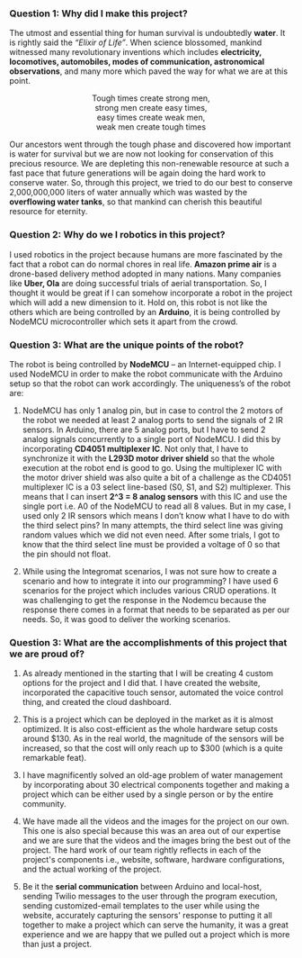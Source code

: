 ### Question 1: Why did I make this project?

The utmost and essential thing for human survival is undoubtedly **water**. It is rightly said the _“Elixir of Life”_. When science blossomed, mankind witnessed many revolutionary inventions which includes **electricity, locomotives, automobiles, modes of communication, astronomical observations**, and many more which paved the way for what we are at this point.

<p align="center">
Tough times create strong men, <br>
strong men create easy times, <br>
easy times create weak men, <br>
weak men create tough times 
</p>

Our ancestors went through the tough phase and discovered how important is water for survival but we are now not looking for conservation of this precious resource. We are depleting this non-renewable resource at such a fast pace that future generations will be again doing the hard work to conserve water. So, through this project, we tried to do our best to conserve 2,000,000,000 liters of water annually which was wasted by the **overflowing water tanks**, so that mankind can cherish this beautiful resource for eternity.

### Question 2: Why do we I robotics in this project?

I used robotics in the project because humans are more fascinated by the fact that a robot can do normal chores in real life. **Amazon prime air** is a drone-based delivery method adopted in many nations. Many companies like **Uber, Ola** are doing successful trials of aerial transportation. So, I thought it would be great if I can somehow incorporate a robot in the project which will add a new dimension to it. Hold on, this robot is not like the others which are being controlled by an **Arduino**, it is being controlled by NodeMCU microcontroller which sets it apart from the crowd.

### Question 3: What are the unique points of the robot?

The robot is being controlled by **NodeMCU** – an Internet-equipped chip. I used NodeMCU in order to make the robot communicate with the Arduino setup so that the robot can work accordingly. The uniqueness’s of the robot are:

1. NodeMCU has only 1 analog pin, but in case to control the 2 motors of the robot we needed at least 2 analog ports to send the signals of 2 IR sensors. In Arduino, there are 5 analog ports, but I have to send 2 analog signals concurrently to a single port of NodeMCU. I did this by incorporating **CD4051 multiplexer IC**. Not only that, I have to synchronize it with the **L293D motor driver shield** so that the whole execution at the robot end is good to go. Using the multiplexer IC with the motor driver shield was also quite a bit of a challenge as the CD4051 multiplexer IC is a 03 select line-based (S0, S1, and S2) multiplexer. This means that I can insert **2^3 = 8 analog sensors** with this IC and use the single port i.e. A0 of the NodeMCU to read all 8 values. But in my case, I used only 2 IR sensors which means I don’t know what I have to do with the third select pins? In many attempts, the third select line was giving random values which we did not even need. After some trials, I got to know that the third select line must be provided a voltage of 0 so that the pin should not float.

2. While using the Integromat scenarios, I was not sure how to create a scenario and how to integrate it into our programming? I have used 6 scenarios for the project which includes various CRUD operations. It was challenging to get the response in the Nodemcu because the response there comes in a format that needs to be separated as per our needs. So, it was good to deliver the working scenarios.

### Question 3: What are the accomplishments of this project that we are proud of?

1. As already mentioned in the starting that I will be creating 4 custom options for the project and I did that. I have created the website, incorporated the capacitive touch sensor, automated the voice control thing, and created the cloud dashboard.

2. This is a project which can be deployed in the market as it is almost optimized. It is also cost-efficient as the whole hardware setup costs around $130. As in the real world, the magnitude of the sensors will be increased, so that the cost will only reach up to $300 (which is a quite remarkable feat).

3. I have magnificently solved an old-age problem of water management by incorporating about 30 electrical components together and making a project which can be either used by a single person or by the entire community.

4. We have made all the videos and the images for the project on our own. This one is also special because this was an area out of our expertise and we are sure that the videos and the images bring the best out of the project. The hard work of our team rightly reflects in each of the project's components i.e., website, software, hardware configurations, and the actual working of the project.

5. Be it the **serial communication** between Arduino and local-host, sending Twilio messages to the user through the program execution, sending customized-email templates to the user while using the website, accurately capturing the sensors' response to putting it all together to make a project which can serve the humanity, it was a great experience and we are happy that we pulled out a project which is more than just a project.
